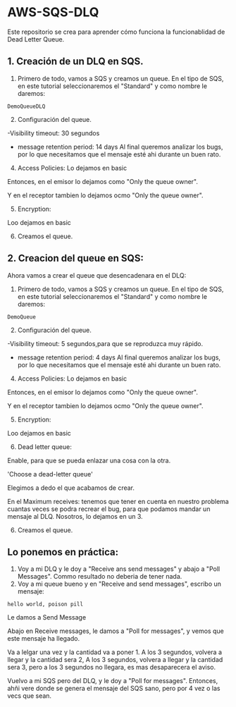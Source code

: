 # AWS-SQS-DLQ
Este repositorio se crea para aprender cómo funciona la funcionablidad de Dead Letter Queue.



## 1. Creación de un DLQ en SQS. 

1. Primero de todo, vamos a SQS y creamos un queue. En el tipo de SQS, en este tutorial seleccionaremos el "Standard" y como nombre le daremos:

```
DemoQueueDLQ
```
2. Configuración del queue. 

-Visibility timeout: 30 segundos
- message retention period: 14 days
Al final queremos analizar los bugs, por lo que necesitamos que el mensaje esté ahi durante un buen rato.

4. Access Policies: 
Lo dejamos en basic

Entonces, en el emisor lo dejamos como "Only the queue owner". 

Y en el receptor tambien lo dejamos ocmo "Only the queue owner". 

5. Encryption: 

Loo dejamos en basic

6. Creamos el queue.

## 2. Creacion del queue en SQS: 

Ahora vamos a crear el queue que desencadenara en el DLQ: 

1. Primero de todo, vamos a SQS y creamos un queue. En el tipo de SQS, en este tutorial seleccionaremos el "Standard" y como nombre le daremos:

```
DemoQueue
```
2. Configuración del queue. 

-Visibility timeout: 5 segundos,para que se reproduzca muy rápido.
- message retention period: 4 days
Al final queremos analizar los bugs, por lo que necesitamos que el mensaje esté ahi durante un buen rato.

4. Access Policies: 
Lo dejamos en basic

Entonces, en el emisor lo dejamos como "Only the queue owner". 

Y en el receptor tambien lo dejamos ocmo "Only the queue owner". 

5. Encryption: 

Loo dejamos en basic

6. Dead letter queue: 

Enable, para que se pueda enlazar una cosa con la otra.

'Choose a dead-letter queue'

Elegimos a dedo el que acabamos de crear. 

En el Maximum receives: tenemos que tener en cuenta en nuestro problema cuantas veces se podra recrear el bug, para que podamos mandar un mensaje al DLQ. 
Nosotros, lo dejamos en un 3.


6. Creamos el queue.

## Lo ponemos en práctica: 

1. Voy a  mi DLQ y le doy a "Receive ans send messages" y abajo a "Poll Messages". Commo resultado no deberia de tener nada. 
2. Voy a mi queue bueno y en "Receive and send messages", escribo un mensaje: 

```
hello world, poison pill
```
Le damos a Send Message 

Abajo en Receive messages, le damos a "Poll for messages", y vemos que este mensaje ha llegado. 

Va a lelgar una vez y la cantidad va a poner 1. 
A los 3 segundos, volvera a llegar y la cantidad sera 2, 
A los 3 segundos, volvera a llegar y la cantidad sera 3, 
pero a los 3 segundos no llegara, es mas desaparecera el aviso. 

Vuelvo a mi SQS pero del DLQ, y le doy a "Poll for messages". Entonces, ahñi vere donde se genera el mensaje del SQS sano, pero por 4 vez o las vecs que sean. 


